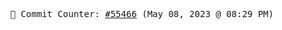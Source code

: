 <p align="center">
    <samp>
        📮 Commit Counter: <a href="https://github.com/Javascript-void0/Javascript-void0/commits/main">#55466</a> (May 08, 2023 @ 08:29 PM)
    </samp>
</p>